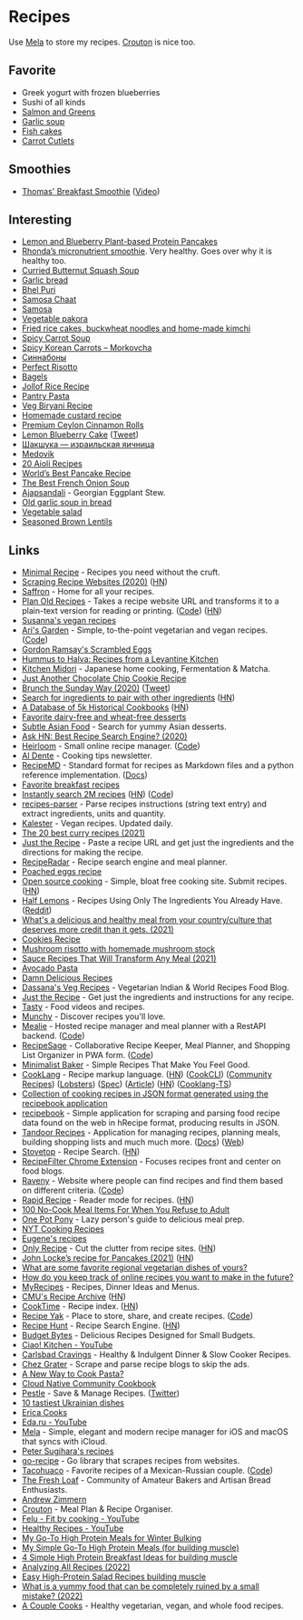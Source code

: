 # Recipes

Use [Mela](https://mela.recipes/) to store my recipes. [Crouton](https://crouton.app/) is nice too.

## Favorite

- Greek yogurt with frozen blueberries
- Sushi of all kinds
- [Salmon and Greens](https://youtu.be/jeLtlAh0ZgY?t=479)
- [Garlic soup](https://themodernproper.com/garlic-soup)
- [Fish cakes](https://www.bbcgoodfood.com/recipes/ultimate-fish-cakes)
- [Carrot Cutlets](https://www.bawarchi.com/recipe/carrot-cutlet-oetuBkeechece.html)

## Smoothies

- [Thomas' Breakfast Smoothie](https://docs.google.com/spreadsheets/d/1sgtbqVnotvY1Ir2S60J9m62yGPVkm2nRmbwrfZAoc6Y/htmlview) ([Video](https://www.youtube.com/watch?v=fyyKrMeNPBM))

## Interesting

- [Lemon and Blueberry Plant-based Protein Pancakes](https://www.nuzest.co.uk/blogs/recipes/lemon-and-blueberry-protein-pancakes)
- [Rhonda’s micronutrient smoothie](https://www.foundmyfitness.com/reports/micronutrient-smoothie.pdf). Very healthy. Goes over why it is healthy too.
- [Curried Butternut Squash Soup](https://minimalistbaker.com/curried-butternut-squash-soup/#wprm-recipe-container-35467)
- [Garlic bread](https://www.simplyrecipes.com/recipes/garlic_bread/)
- [Bhel Puri](https://www.vegrecipesofindia.com/bhel-puri-mumbai-bhel-puri/)
- [Samosa Chaat](https://www.cookwithmanali.com/samosa-chaat/)
- [Samosa](https://www.indianhealthyrecipes.com/samosa-recipe-make-samosa/)
- [Vegetable pakora](https://www.indianhealthyrecipes.com/pakora-recipe-vegetable-pakora-pakoda/)
- [Fried rice cakes, buckwheat noodles and home-made kimchi](https://merveilles.town/web/statuses/107050455161556153)
- [Spicy Carrot Soup](https://www.teamten.com/lawrence/recipes/spicy-carrot-soup/)
- [Spicy Korean Carrots – Morkovcha](https://letthebakingbegin.com/spicy-korean-carrots/)
- [Синнабоны](https://twitter.com/Khlystova_AP/status/1188421276416786432)
- [Perfect Risotto](https://tasty.co/recipe/mushroom-risotto)
- [Bagels](https://github.com/andrewkern/bagels)
- [Jollof Rice Recipe](https://cooking.nytimes.com/recipes/1018069-jollof-rice)
- [Pantry Pasta](https://www.youtube.com/watch?v=AHgsNybwusc)
- [Veg Biryani Recipe](https://www.indianhealthyrecipes.com/veg-biryani/)
- [Homemade custard recipe](https://www.bbcgoodfood.com/recipes/homemade-custard)
- [Premium Ceylon Cinnamon Rolls](https://www.youtube.com/watch?v=fyvMDqlfNPc)
- [Lemon Blueberry Cake](https://carlsbadcravings.com/lemon-blueberry-cake/) ([Tweet](https://twitter.com/ferrisjabr/status/1528513907232415745))
- [Шакшука — израильская яичница](https://www.youtube.com/watch?v=FSJeOFjO5SE)
- [Medovik](https://www.reddit.com/r/food/comments/vt64dj/homemade_my_first_attempt_at_medovik_an_eastern/)
- [20 Aioli Recipes](https://www.brit.co/aioli-recipes/)
- [World’s Best Pancake Recipe](https://kottke.org/09/10/the-worlds-best-pancake-recipe)
- [The Best French Onion Soup](https://andrewzimmern.com/recipes/the-best-french-onion-soup/)
- [Ajapsandali](https://nofrillskitchen.com/ajapsandali-recipe/) - Georgian Eggplant Stew.
- [Old garlic soup in bread](https://www.youtube.com/watch?v=rSpHokFp7Js)
- [Vegetable salad](https://www.reddit.com/r/PlantBasedDiet/comments/yyp19l/where_did_our_lunch_go/)
- [Seasoned Brown Lentils](https://www.acouplecooks.com/seasoned-brown-lentils/)

## Links

- [Minimal Recipe](https://minimalrecipe.com/) - Recipes you need without the cruft.
- [Scraping Recipe Websites (2020)](https://www.benawad.com/scraping-recipe-websites/) ([HN](https://news.ycombinator.com/item?id=23142220))
- [Saffron](https://www.mysaffronapp.com/) - Home for all your recipes.
- [Plan Old Recipes](https://www.plainoldrecipe.com/) - Takes a recipe website URL and transforms it to a plain-text version for reading or printing. ([Code](https://github.com/poundifdef/plainoldrecipe)) ([HN](https://news.ycombinator.com/item?id=23648864))
- [Susanna's vegan recipes](https://www.instagram.com/susannawurz.cooking/)
- [Ari's Garden](https://arisgarden.theiceshelf.com/) - Simple, to-the-point vegetarian and vegan recipes. ([Code](https://github.com/theiceshelf/arisgarden))
- [Gordon Ramsay's Scrambled Eggs](https://www.youtube.com/watch?v=PUP7U5vTMM0)
- [Hummus to Halva: Recipes from a Levantine Kitchen](https://www.goodreads.com/book/show/53757692-hummus-to-halva)
- [Kitchen Midori](https://www.instagram.com/kitchen_midori/) - Japanese home cooking, Fermentation & Matcha.
- [Just Another Chocolate Chip Cookie Recipe](https://www.arvarik.com/just-another-chocolate-chip-cookie-recipe)
- [Brunch the Sunday Way (2020)](https://www.goodreads.com/book/show/53004549-brunch-the-sunday-way) ([Tweet](https://twitter.com/dan_abramov/status/1281010364721881088))
- [Search for ingredients to pair with other ingredients](https://www.kulinarian.com/flavor-pairings/) ([HN](https://news.ycombinator.com/item?id=23997271))
- [A Database of 5k Historical Cookbooks](https://www.atlasobscura.com/articles/how-to-find-historic-cookbooks) ([HN](https://news.ycombinator.com/item?id=24154417))
- [Favorite dairy-free and wheat-free desserts](https://merveilles.town/@lrhodes/104832099711215455)
- [Subtle Asian Food](https://subtleasianfood.com/) - Search for yummy Asian desserts.
- [Ask HN: Best Recipe Search Engine? (2020)](https://news.ycombinator.com/item?id=24630023)
- [Heirloom](https://useheirloom.com/) - Small online recipe manager. ([Code](https://github.com/hrescak/useheirloom))
- [Al Dente](https://aldente.substack.com/) - Cooking tips newsletter.
- [RecipeMD](https://github.com/tstehr/RecipeMD) - Standard format for recipes as Markdown files and a python reference implementation. ([Docs](https://recipemd.org/))
- [Favorite breakfast recipes](https://www.instagram.com/susannawurz.cooking/guide/my-favorite-breakfast-recipes/17908740661558387/)
- [Instantly search 2M recipes](https://recipe-search.typesense.org/) ([HN](https://news.ycombinator.com/item?id=25365397)) ([Code](https://github.com/typesense/showcase-recipe-search))
- [recipes-parser](https://github.com/Charlie85270/recipes-parser) - Parse recipes instructions (string text entry) and extract ingredients, units and quantity.
- [Kalester](https://kalester.com/) - Vegan recipes. Updated daily.
- [The 20 best curry recipes (2021)](https://www.theguardian.com/food/2021/jan/25/the-20-best-curry-recipes)
- [Just the Recipe](https://www.justtherecipe.app/) - Paste a recipe URL and get just the ingredients and the directions for making the recipe.
- [RecipeRadar](https://www.reciperadar.com/) - Recipe search engine and meal planner.
- [Poached eggs recipe](https://www.youtube.com/watch?v=yifZtA3uF-E)
- [Open source cooking](https://opensource.cooking/) - Simple, bloat free cooking site. Submit recipes. ([HN](https://news.ycombinator.com/item?id=26727700))
- [Half Lemons](https://www.halflemons.com/) - Recipes Using Only The Ingredients You Already Have. ([Reddit](https://www.reddit.com/r/apple/comments/n36hlp/i_launched_my_first_app_on_the_app_store_half/))
- [What's a delicious and healthy meal from your country/culture that deserves more credit than it gets. (2021)](https://www.reddit.com/r/nutrition/comments/na150w/whats_a_delicious_and_healthy_meal_from_your/)
- [Cookies Recipe](https://tilman.dev/blog/2021/02/click-here-to-accept-cookies/)
- [Mushroom risotto with homemade mushroom stock](https://www.youtube.com/watch?v=rjQ65Lu1voU)
- [Sauce Recipes That Will Transform Any Meal (2021)](https://www.nytimes.com/2021/07/12/dining/sauce-recipes-condiments-dressings-toppings.html)
- [Avocado Pasta](https://damndelicious.net/2014/06/20/avocado-pasta/)
- [Damn Delicious Recipes](https://damndelicious.net/recipe-index/)
- [Dassana's Veg Recipes](https://www.vegrecipesofindia.com/) - Vegetarian Indian & World Recipes Food Blog.
- [Just the Recipe](https://www.justtherecipe.com/) - Get just the ingredients and instructions for any recipe.
- [Tasty](https://tasty.co/) - Food videos and recipes.
- [Munchy](https://joinmunchy.com/) - Discover recipes you'll love.
- [Mealie](https://hay-kot.github.io/mealie/) - Hosted recipe manager and meal planner with a RestAPI backend. ([Code](https://github.com/hay-kot/mealie))
- [RecipeSage](https://recipesage.com/#/welcome) - Collaborative Recipe Keeper, Meal Planner, and Shopping List Organizer in PWA form. ([Code](https://github.com/julianpoy/RecipeSage))
- [Minimalist Baker](https://minimalistbaker.com/) - Simple Recipes That Make You Feel Good.
- [CookLang](https://cooklang.org/) - Recipe markup language. ([HN](https://news.ycombinator.com/item?id=28997309)) ([CookCLI](https://github.com/cooklang/CookCLI)) ([Community Recipes](https://github.com/cooklang/recipes)) ([Lobsters](https://lobste.rs/s/dihrpr/cooklang_recipe_markup_language)) ([Spec](https://github.com/cooklang/spec)) ([Article](https://briansunter.com/blog/cooklang/)) ([HN](https://news.ycombinator.com/item?id=30582877)) ([Cooklang-TS](https://github.com/cooklang/cooklang-ts))
- [Collection of cooking recipes in JSON format generated using the recipebook application](https://github.com/dpapathanasiou/recipes)
- [recipebook](https://github.com/dpapathanasiou/recipebook) - Simple application for scraping and parsing food recipe data found on the web in hRecipe format, producing results in JSON.
- [Tandoor Recipes](https://github.com/TandoorRecipes/recipes) - Application for managing recipes, planning meals, building shopping lists and much much more. ([Docs](https://docs.tandoor.dev/)) ([Web](https://tandoor.dev/))
- [Stovetop](https://stovetop.app/) - Recipe Search. ([HN](https://news.ycombinator.com/item?id=29161585))
- [RecipeFilter Chrome Extension](https://github.com/sean-public/RecipeFilter) - Focuses recipes front and center on food blogs.
- [Raveny](https://raveny.netlify.app/search) - Website where people can find recipes and find them based on different criteria. ([Code](https://github.com/tigerabrodi/Raveny))
- [Rapid Recipe](https://rapidrecipe.reichel.dev/) - Reader mode for recipes. ([HN](https://news.ycombinator.com/item?id=29379415))
- [100 No-Cook Meal Items For When You Refuse to Adult](https://blackgirllostkeys.com/adhd/100-no-cook-meal-items/)
- [One Pot Pony](https://onepotpony.com/) - Lazy person's guide to delicious meal prep.
- [NYT Cooking Recipes](https://cooking.nytimes.com/)
- [Eugene's recipes](https://eed3si9n.com/recipes/)
- [Only Recipe](https://showcase.onlyrecipe.app/) - Cut the clutter from recipe sites. ([HN](https://news.ycombinator.com/item?id=29795482))
- [John Locke’s recipe for Pancakes (2021)](https://rarecooking.com/2021/12/14/john-lockes-recipe-for-pancakes/) ([HN](https://news.ycombinator.com/item?id=30132612))
- [What are some favorite regional vegetarian dishes of yours?](https://www.reddit.com/r/AskEurope/comments/sjehhq/what_are_some_favourite_regional_vegetarian/)
- [How do you keep track of online recipes you want to make in the future?](https://twitter.com/hels/status/1496122916836200451)
- [MyRecipes](https://www.myrecipes.com/) - Recipes, Dinner Ideas and Menus.
- [CMU's Recipe Archive](https://www.cs.cmu.edu/~mjw/recipes/) ([HN](https://news.ycombinator.com/item?id=30814323))
- [CookTime](https://letscooktime.com/) - Recipe index. ([HN](https://news.ycombinator.com/item?id=31201528))
- [Recipe Yak](https://recipeyak.com/) - Place to store, share, and create recipes. ([Code](https://github.com/recipeyak/recipeyak))
- [Recipe Hunt](https://recipehunt.app/) - Recipe Search Engine. ([HN](https://news.ycombinator.com/item?id=31284873))
- [Budget Bytes](https://www.budgetbytes.com/) - Delicious Recipes Designed for Small Budgets.
- [Ciao! Kitchen - YouTube](https://www.youtube.com/c/CiaoKitchen/videos)
- [Carlsbad Cravings](https://carlsbadcravings.com/) - Healthy & Indulgent Dinner & Slow Cooker Recipes.
- [Chez Grater](https://github.com/dfithian/chez-grater) - Scrape and parse recipe blogs to skip the ads.
- [A New Way to Cook Pasta?](https://www.seriouseats.com/how-to-cook-pasta-salt-water-boiling-tips-the-food-lab)
- [Cloud Native Community Cookbook](https://github.com/cncf/cloud-native-community-cookbook)
- [Pestle](https://apps.apple.com/au/app/pestle-kitchen-recipe-book/id1574776971) - Save & Manage Recipes. ([Twitter](https://twitter.com/pestlechef))
- [10 tastiest Ukrainian dishes](https://ukraineworld.org/articles//ukraine-explained/eat-ukraine-10-tastiest-ukrainian-dishes)
- [Erica Cooks](https://ericaxu.github.io/quantified-chef/)
- [Eda.ru - YouTube](https://www.youtube.com/c/edaru/videos)
- [Mela](https://mela.recipes/) - Simple, elegant and modern recipe manager for iOS and macOS that syncs with iCloud.
- [Peter Sugihara's recipes](https://campsh.com/recipes)
- [go-recipe](https://github.com/kkyr/go-recipe) - Go library that scrapes recipes from websites.
- [Tacohuaco](https://tacohuaco.co/) - Favorite recipes of a Mexican-Russian couple. ([Code](https://github.com/tacohuaco/tacohuaco))
- [The Fresh Loaf](https://www.thefreshloaf.com/) - Community of Amateur Bakers and Artisan Bread Enthusiasts.
- [Andrew Zimmern](https://andrewzimmern.com/)
- [Crouton](https://crouton.app/) - Meal Plan & Recipe Organiser.
- [Felu - Fit by cooking - YouTube](https://www.youtube.com/c/FeluFitbycooking/videos)
- [Healthy Recipes - YouTube](https://www.youtube.com/@GesundeRezepteDE/videos)
- [My Go-To High Protein Meals for Winter Bulking](https://www.youtube.com/watch?v=9S1p0BWXEJI)
- [My Simple Go-To High Protein Meals (for building muscle)](https://www.youtube.com/watch?v=jvvAP7UVxIs)
- [4 Simple High Protein Breakfast Ideas for building muscle](https://www.youtube.com/watch?v=ZcYM6Dfh4oY)
- [Analyzing All Recipes (2022)](https://wcedmisten.fyi/post/analyzing-all-recipes/)
- [Easy High-Protein Salad Recipes building muscle](https://www.youtube.com/watch?v=3SwWdS-tnIk)
- [What is a yummy food that can be completely ruined by a small mistake? (2022)](https://www.reddit.com/r/Cooking/comments/z845eg/what_is_a_yummy_food_that_can_be_completely/)
- [A Couple Cooks](https://www.acouplecooks.com/) - Healthy vegetarian, vegan, and whole food recipes.
